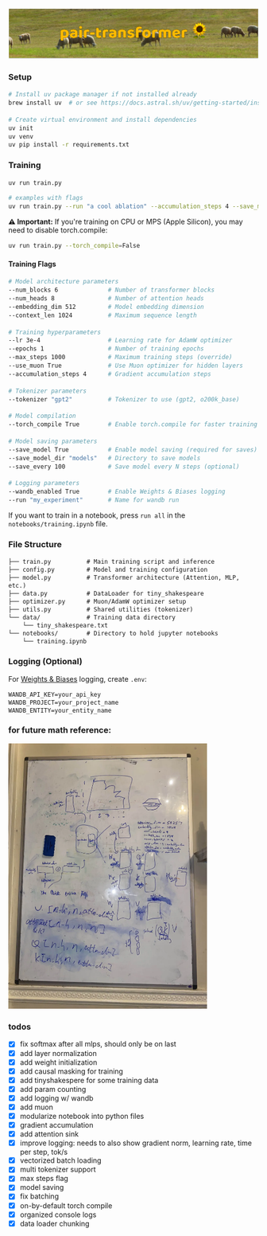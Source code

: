 ![Pair Transformer](pair-transformer.png)


### Setup

```bash
# Install uv package manager if not installed already
brew install uv  # or see https://docs.astral.sh/uv/getting-started/installation/

# Create virtual environment and install dependencies
uv init
uv venv
uv pip install -r requirements.txt
```

### Training

```bash
uv run train.py
```

```bash
# examples with flags
uv run train.py --run "a cool ablation" --accumulation_steps 4 --save_model=True
```

**⚠️ Important:** If you're training on CPU or MPS (Apple Silicon), you may need to disable torch.compile:
```bash
uv run train.py --torch_compile=False
```

#### Training Flags

```bash
# Model architecture parameters
--num_blocks 6              # Number of transformer blocks
--num_heads 8               # Number of attention heads
--embedding_dim 512         # Model embedding dimension
--context_len 1024          # Maximum sequence length

# Training hyperparameters
--lr 3e-4                   # Learning rate for AdamW optimizer
--epochs 1                  # Number of training epochs
--max_steps 1000            # Maximum training steps (override)
--use_muon True             # Use Muon optimizer for hidden layers
--accumulation_steps 4      # Gradient accumulation steps

# Tokenizer parameters
--tokenizer "gpt2"          # Tokenizer to use (gpt2, o200k_base)

# Model compilation
--torch_compile True        # Enable torch.compile for faster training (default: True)

# Model saving parameters
--save_model True           # Enable model saving (required for saves)
--save_model_dir "models"   # Directory to save models
--save_every 100            # Save model every N steps (optional)

# Logging parameters
--wandb_enabled True        # Enable Weights & Biases logging
--run "my_experiment"       # Name for wandb run
```

If you want to train in a notebook, press `run all` in the `notebooks/training.ipynb` file.

### File Structure

```
├── train.py          # Main training script and inference
├── config.py         # Model and training configuration
├── model.py          # Transformer architecture (Attention, MLP, etc.)
├── data.py           # DataLoader for tiny_shakespeare
├── optimizer.py      # Muon/AdamW optimizer setup
├── utils.py          # Shared utilities (tokenizer)
└── data/             # Training data directory
    └── tiny_shakespeare.txt
└── notebooks/        # Directory to hold jupyter notebooks
    └── training.ipynb
```

### Logging (Optional)

For [Weights & Biases](https://wandb.ai) logging, create `.env`:
```env
WANDB_API_KEY=your_api_key
WANDB_PROJECT=your_project_name
WANDB_ENTITY=your_entity_name
```

### for future math reference:

<img src="assets/whiteboard.webp" width="400"/>

### todos
- [x] fix softmax after all mlps, should only be on last
- [x] add layer normalization
- [x] add weight initialization
- [x] add causal masking for training
- [x] add tinyshakespere for some training data
- [x] add param counting
- [x] add logging w/ wandb
- [x] add muon
- [x] modularize notebook into python files
- [x] gradient accumulation
- [x] add attention sink
- [x] improve logging: needs to also show gradient norm, learning rate, time per step, tok/s
- [x] vectorized batch loading
- [x] multi tokenizer support
- [x] max steps flag
- [x] model saving
- [x] fix batching
- [x] on-by-default torch compile
- [x] organized console logs
- [x] data loader chunking